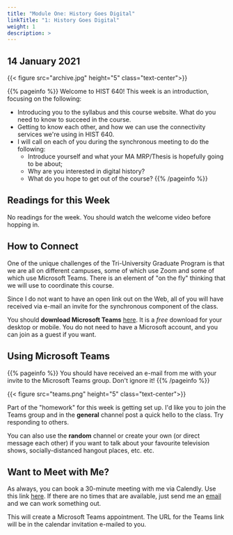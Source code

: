 ```yaml
---
title: "Module One: History Goes Digital"
linkTitle: "1: History Goes Digital"
weight: 1
description: >
---
```

## 14 January 2021

{{< figure src="archive.jpg" height="5" class="text-center">}}

{{% pageinfo %}}
Welcome to HIST 640! This week is an introduction, focusing on the following:

* Introducing you to the syllabus and this course website. What do you need to know to succeed in the course.
* Getting to know each other, and how we can use the connectivity services we're using in HIST 640.
* I will call on each of you during the synchronous meeting to do the following:
	* Introduce yourself and what your MA MRP/Thesis is hopefully going to be about;
	* Why are you interested in digital history?
	* What do you hope to get out of the course?
{{% /pageinfo %}}

## Readings for this Week

No readings for the week. You should watch the welcome video before hopping in.

## How to Connect

One of the unique challenges of the Tri-University Graduate Program is that we are all on different campuses, some of which use Zoom and some of which use Microsoft Teams. There is an element of "on the fly" thinking that we will use to coordinate this course.

Since I do not want to have an open link out on the Web, all of you will have received via e-mail an invite for the synchronous component of the class. 

You should **download Microsoft Teams** [here](https://www.microsoft.com/en-ca/microsoft-365/microsoft-teams/download-app). It is a _free_ download for your desktop or mobile. You do not need to have a Microsoft account, and you can join as a guest if you want.

## Using Microsoft Teams

{{% pageinfo %}}
You should have received an e-mail from me with your invite to the Microsoft Teams group. Don't ignore it!
{{% /pageinfo %}}


{{< figure src="teams.png" height="5" class="text-center">}}

Part of the "homework" for this week is getting set up. I'd like you to join the Teams group and in the **general** channel post a quick hello to the class. Try responding to others.

You can also use the **random** channel or create your own (or direct message each other) if you want to talk about your favourite television shows, socially-distanced hangout places, etc. etc.

## Want to Meet with Me?

As always, you can book a 30-minute meeting with me via Calendly. Use this link [here](https://calendly.com/i2millig/30min). If there are no times that are available, just send me an [email](mailto:i2millig@uwaterloo.ca) and we can work something out. 

This will create a Microsoft Teams appointment. The URL for the Teams link will be in the calendar invitation e-mailed to you.